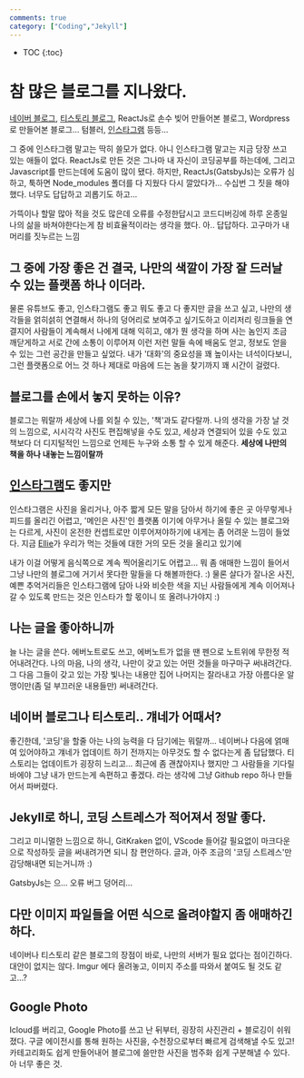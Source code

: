 ```yaml
---
comments: true
category: ["Coding","Jekyll"]
---
```

* TOC
{:toc}

# 참 많은 블로그를 지나왔다.

[네이버 블로그](https://blog.naver.com/sjisyours), [티스토리 블로그](https://wholesomenomad.tistory.com/), ReactJs로 손수 빚어 만들어본 블로그, Wordpress로 만들어본 블로그...
텀블러, [인스타그램](https://instagram.com/___sj___y) 등등...

그 중에 인스타그램 말고는 딱히 쓸모가 없다. 아니 인스타그램 말고는 지금 당장 쓰고 있는 애들이 없다.
ReactJs로 만든 것은 그나마 내 자신이 코딩공부를 하는데에, 그리고 Javascript를 만드는데에 도움이 많이 됐다.
하지만, ReactJs(GatsbyJs)는 오류가 심하고, 툭하면 Node_modules 폴더를 다 지웠다 다시 깔았다가... 수십번 그 짓을 해야했다.
너무도 답답하고 괴롭기도 하고...

가뜩이나 할말 많아 적을 것도 많은데 오류를 수정한답시고 코드디버깅에 하루 온종일 나의 삶을 바쳐야한다는게 참 비효율적이라는 생각을 했다.
아..
답답하다. 고구마가 내 머리를 짓누르는 느낌

## 그 중에 가장 좋은 건 결국, 나만의 색깔이 가장 잘 드러날 수 있는 플랫폼 하나 이더라.

물론 유튜브도 좋고, 인스타그램도 좋고 뭐도 좋고 다 좋지만
글을 쓰고 싶고, 나만의 생각들을 얽히섥히 연결해서 하나의 덩어리로 보여주고 싶기도하고
이리저리 링크들을 연결지어 사람들이 계속해서 나에게 대해 익히고, 얘가 뭔 생각을 하며 사는 놈인지 조금 깨닫게하고
서로 간에 소통이 이루어져 이런 저런 말들 속에 배움도 얻고, 정보도 얻을 수 있는 그런 공간을 만들고 싶었다.
내가 '대화'의 중요성을 꽤 높이사는 녀석이다보니, 그런 플랫폼으로 어느 것 하나 제대로 마음에 드는 놈을 찾기까지 꽤 시간이 걸렸다.

## 블로그를 손에서 놓지 못하는 이유?

블로그는 뭐랄까 세상에 나를 외칠 수 있는,
'책'과도 같다랄까.
나의 생각을 가장 날 것의 느낌으로,
시시각각 사진도 편집해넣을 수도 있고, 세상과 연결되어 있을 수도 있고
책보다 더 디지털적인 느낌으로 언제든 누구와 소통 할 수 있게 해준다.
<b>세상에 나만의 책을 하나 내놓는 느낌이랄까</b>

## [인스타그램](https://instagram.com/___sj___y)도 좋지만

인스타그램은 사진을 올리거나, 아주 짧게 모든 말을 담아서 하기에 좋은 곳
아무렇게나 피드를 올리긴 어렵고, '메인은 사진'인 플랫폼 이기에
아무거나 올릴 수 있는 블로그와는 다르게, 사진이 온전한 컨셉트로만 이루어져야하기에 내게는 좀 어려운 느낌이 들었다.
지금 [Ellie](https://instagram.com/alive_beauty_researcher)가 우리가 먹는 것들에 대한 거의 모든 것을 올리고 있기에

내가 이걸 어떻게 음식쪽으로 계속 찍어올리기도 어렵고... 뭐 좀 애매한 느낌이 들어서
그냥 나만의 블로그에 거기서 못다한 말들을 다 해볼까한다. :)
물론 살다가 잘나온 사진, 예쁜 추억거리들은 인스타그램에 담아 나와 비슷한 색을 지닌 사람들에게 계속 이어져나갈 수 있도록 만드는 것은 
인스타가 할 몫이니 또 올려나가야지 :)

## 나는 글을 좋아하니까

늘 나는 글을 쓴다.
에버노트로도 쓰고, 에버노트가 없을 땐 펜으로 노트위에 무한정 적어내려간다.
나의 마음, 나의 생각, 나만이 갖고 있는 어떤 것들을 마구마구 써내려간다.
그 다음 그들이 갖고 있는 가장 빛나는 내용만 집어
나머지는 잘라내고 가장 아름다운 알맹이만(좀 덜 부끄러운 내용들만) 써내려간다.


## 네이버 블로그나 티스토리.. 걔네가 어때서?

좋긴한데, '코딩'을 할줄 아는 나의 능력을 다 담기에는 뭐랄까... 네이버나 다음에 얽매여 있어야하고 걔네가 업데이트 하기 전까지는 아무것도 할 수 없다는게 좀 답답했다.
티스토리는 업데이트가 굉장히 느리고... 최근에 좀 괜찮아지나 했지만 그 사람들을 기다릴바에야 그냥 내가 만드는게 속편하고 좋겠다. 라는 생각에 그냥 Github repo 하나 만들어서 파버렸다.

## Jekyll로 하니, 코딩 스트레스가 적어져서 정말 좋다.

그리고 미니멀한 느낌으로 하니, GitKraken 없이, VScode 들어갈 필요없이 마크다운으로 작성하듯 글을 써내려가면 되니 참 편안하다.
글과, 아주 조금의 '코딩 스트레스'만 감당해내면 되는거니까 :)

GatsbyJs는 으... 오류 버그 덩어리...

## 다만 이미지 파일들을 어떤 식으로 올려야할지 좀 애매하긴 하다.
네이버나 티스토리 같은 블로그의 장점이 바로, 나만의 서버가 필요 없다는 점이긴하다.
대안이 없지는 않다. Imgur 에다 올려놓고, 이미지 주소를 따와서 붙여도 될 것도 같고...?

## Google Photo

Icloud를 버리고, Google Photo를 쓰고 난 뒤부터, 굉장히 사진관리 + 블로깅이 쉬워졌다. 구글 에이전시를 통해 원하는 사진을, 수천장으로부터 빠르게 검색해낼 수도 있고! 카테고리화도 쉽게 만들어내어 블로그에 쓸만한 사진을 범주화 쉽게 구분해낼 수 있다.
아 너무 좋은 것.

